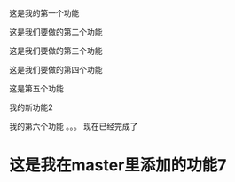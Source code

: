 这是我的第一个功能

这是我们要做的第二个功能

这是我们要做的第三个功能

这是我们要做的第四个功能

这是第五个功能

我的新功能2

我的第六个功能 。。。 现在已经完成了

这是我在master里添加的功能7
=======
